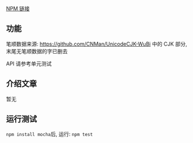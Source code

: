 [NPM 链接](https://www.npmjs.com/package/chinese-character-strokes)

## 功能

笔顺数据来源: https://github.com/CNMan/UnicodeCJK-WuBi 中的 CJK 部分, 末尾无笔顺数据的字已删去

API 请参考单元测试

## 介绍文章

暂无

## 运行测试

`npm install mocha`后, 运行: `npm test`


